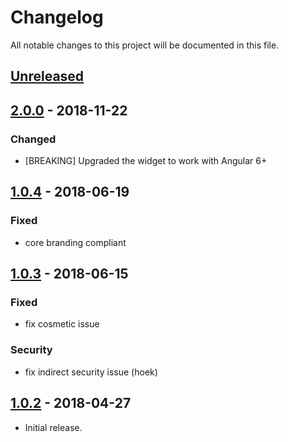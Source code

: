 # Changelog

All notable changes to this project will be documented in this file.

## [Unreleased]

<!--
"### Added" for new features.
"### Changed" for changes in existing functionality.
"### Deprecated" for soon-to-be removed features.
"### Removed" for now removed features.
"### Fixed" for any bug fixes.
"### Security" in case of vulnerabilities.
-->

## [2.0.0] - 2018-11-22

 ### Changed

 - [BREAKING] Upgraded the widget to work with Angular 6+

## [1.0.4] - 2018-06-19

### Fixed

- core branding compliant

## [1.0.3] - 2018-06-15

### Fixed

- fix cosmetic issue

### Security

- fix indirect security issue (hoek)

## [1.0.2] - 2018-04-27

- Initial release.

[Unreleased]: https://github.com/digipolisantwerp/contact-picker_widget_angular/compare/v2.0.0...HEAD
[2.0.0]: https://github.com/digipolisantwerp/contact-picker_widget_angular/compare/v1.0.4...v2.0.0
[1.0.4]: https://github.com/digipolisantwerp/contact-picker_widget_angular/compare/v1.0.3...v1.0.4
[1.0.3]: https://github.com/digipolisantwerp/contact-picker_widget_angular/compare/v1.0.2...v1.0.3
[1.0.2]: https://github.com/digipolisantwerp/contact-picker_widget_angular/compare/v0.0.1...v1.0.2
